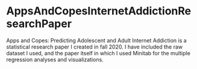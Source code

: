 # AppsAndCopesInternetAddictionResearchPaper
Apps and Copes: Predicting Adolescent and Adult Internet Addiction is a statistical research paper I created in fall 2020. I have included the raw dataset I used, and the paper itself in  which I used Minitab for the multiple regression analyses and visualizations. 
